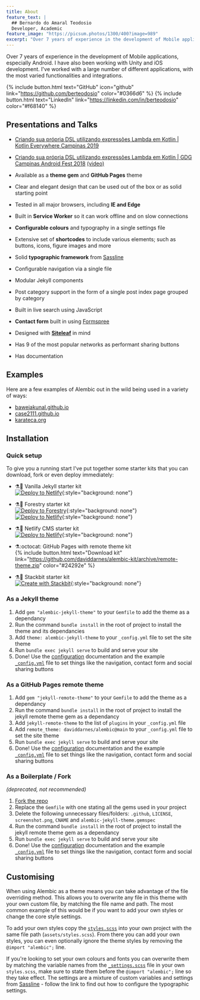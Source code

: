 ```yaml
---
title: About
feature_text: |
  ## Bernardo do Amaral Teodosio
  Developer, Academic
feature_image: "https://picsum.photos/1300/400?image=989"
excerpt: "Over 7 years of experience in the development of Mobile applications, especially Android. I have also been working with Unity and iOS development. I've worked with a large number of different applications, with the most varied functionalities and integrations"
---
```


Over 7 years of experience in the development of Mobile applications, especially Android. I have also been working with Unity and iOS development. I've worked with a large number of different applications, with the most varied functionalities and integrations.

{% include button.html text="GitHub" icon="github" link="https://github.com/berteodosio" color="#0366d6" %} {% include button.html text="LinkedIn" link="https://linkedin.com/in/berteodosio" color="#f68140" %}

## Presentations and Talks
<!-- 
<li><a href="https://speakerdeck.com/berteodosio/criando-sua-propria-dsl-utilizando-expressoes-lambda-em-kotlin-kotlin-everywhere-campinas-2019">Criando sua própria DSL utilizando expressões Lambda em Kotlin | Kotlin Everywhere Campinas 2019</a></li>
		<li><a href="https://speakerdeck.com/berteodosio/criando-sua-propria-dsl-utilizando-expressoes-lambda-em-kotlin-gdg-campinas-androidfest-2018">Criando sua própria DSL utilizando expressões Lambda em Kotlin | GDG Campinas Android Fest 2018</a> <a href="https://www.youtube.com/watch?v=v00Ny0swDYA">(video)</a></li>
		<li><a href="https://speakerdeck.com/berteodosio/criando-sua-propria-dsl-utilizando-expressoes-lambda-em-kotlin">Criando sua própria DSL utilizando expressões Lambda em Kotlin | Kotlin Summit '18</a></li>
		<li><a href="https://speakerdeck.com/berteodosio/kotlin-uma-breve-introducao">Kotlin - uma breve introdução | Kotlin Night Campinas 2017</a></li> -->

- [Criando sua própria DSL utilizando expressões Lambda em Kotlin | Kotlin Everywhere Campinas 2019](https://speakerdeck.com/berteodosio/criando-sua-propria-dsl-utilizando-expressoes-lambda-em-kotlin-kotlin-everywhere-campinas-2019)
- [Criando sua própria DSL utilizando expressões Lambda em Kotlin | GDG Campinas Android Fest 2018](https://speakerdeck.com/berteodosio/criando-sua-propria-dsl-utilizando-expressoes-lambda-em-kotlin-gdg-campinas-androidfest-2018) [(video)](https://www.youtube.com/watch?v=v00Ny0swDYA)

- Available as a **theme gem** and **GitHub Pages** theme
- Clear and elegant design that can be used out of the box or as solid starting point
- Tested in all major browsers, including **IE and Edge**
- Built in **Service Worker** so it can work offline and on slow connections
- **Configurable colours** and typography in a single settings file
- Extensive set of **shortcodes** to include various elements; such as buttons, icons, figure images and more
- Solid **typographic framework** from [Sassline](https://sassline.com/)
- Configurable navigation via a single file
- Modular Jekyll components
- Post category support in the form of a single post index page grouped by category
- Built in live search using JavaScript
- **Contact form** built in using [Formspree](https://formspree.io/)
- Designed with **[Siteleaf](https://www.siteleaf.com/)** in mind
- Has 9 of the most popular networks as performant sharing buttons
- Has documentation

## Examples

Here are a few examples of Alembic out in the wild being used in a variety of ways:

- [bawejakunal.github.io](https://bawejakunal.github.io/)
- [case2111.github.io](https://case2111.github.io/)
- [karateca.org](https://www.karateca.org/)

## Installation

### Quick setup

To give you a running start I've put together some starter kits that you can download, fork or even deploy immediately:

- ⚗️🍨 Vanilla Jekyll starter kit  
  [![Deploy to Netlify](https://www.netlify.com/img/deploy/button.svg)](https://app.netlify.com/start/deploy?repository=https://github.com/daviddarnes/alembic-kit){:style="background: none"}
- ⚗️🌲 Forestry starter kit  
  [![Deploy to Forestry](https://assets.forestry.io/import-to-forestry.svg)](https://app.forestry.io/quick-start?repo=daviddarnes/alembic-forestry-kit&engine=jekyll){:style="background: none"}  
  [![Deploy to Netlify](https://www.netlify.com/img/deploy/button.svg)](https://app.netlify.com/start/deploy?repository=https://github.com/daviddarnes/alembic-forestry-kit){:style="background: none"}
- ⚗️💠 Netlify CMS starter kit  
  [![Deploy to Netlify](https://www.netlify.com/img/deploy/button.svg)](https://app.netlify.com/start/deploy?repository=https://github.com/daviddarnes/alembic-netlifycms-kit&stack=cms){:style="background: none"}

- ⚗️:octocat: GitHub Pages with remote theme kit  
  {% include button.html text="Download kit" link="https://github.com/daviddarnes/alembic-kit/archive/remote-theme.zip" color="#24292e" %}
- ⚗️🚀 Stackbit starter kit  
  [![Create with Stackbit](https://assets.stackbit.com/badge/create-with-stackbit.svg)](https://app.stackbit.com/create?theme=https://github.com/daviddarnes/alembic-stackbit-kit){:style="background: none"}

### As a Jekyll theme

1. Add `gem "alembic-jekyll-theme"` to your `Gemfile` to add the theme as a dependancy
2. Run the command `bundle install` in the root of project to install the theme and its dependancies
3. Add `theme: alembic-jekyll-theme` to your `_config.yml` file to set the site theme
4. Run `bundle exec jekyll serve` to build and serve your site
5. Done! Use the [configuration](#configuration) documentation and the example [`_config.yml`](https://github.com/daviddarnes/alembic/blob/master/_config.yml) file to set things like the navigation, contact form and social sharing buttons

### As a GitHub Pages remote theme

1. Add `gem "jekyll-remote-theme"` to your `Gemfile` to add the theme as a dependancy
2. Run the command `bundle install` in the root of project to install the jekyll remote theme gem as a dependancy
3. Add `jekyll-remote-theme` to the list of `plugins` in your `_config.yml` file
4. Add `remote_theme: daviddarnes/alembic@main` to your `_config.yml` file to set the site theme
5. Run `bundle exec jekyll serve` to build and serve your site
6. Done! Use the [configuration](#configuration) documentation and the example [`_config.yml`](https://github.com/daviddarnes/alembic/blob/master/_config.yml) file to set things like the navigation, contact form and social sharing buttons

### As a Boilerplate / Fork

_(deprecated, not recommended)_

1. [Fork the repo](https://github.com/daviddarnes/alembic#fork-destination-box)
2. Replace the `Gemfile` with one stating all the gems used in your project
3. Delete the following unnecessary files/folders: `.github`, `LICENSE`, `screenshot.png`, `CNAME` and `alembic-jekyll-theme.gemspec`
4. Run the command `bundle install` in the root of project to install the jekyll remote theme gem as a dependancy
5. Run `bundle exec jekyll serve` to build and serve your site
6. Done! Use the [configuration](#configuration) documentation and the example [`_config.yml`](https://github.com/daviddarnes/alembic/blob/master/_config.yml) file to set things like the navigation, contact form and social sharing buttons

## Customising

When using Alembic as a theme means you can take advantage of the file overriding method. This allows you to overwrite any file in this theme with your own custom file, by matching the file name and path. The most common example of this would be if you want to add your own styles or change the core style settings.

To add your own styles copy the [`styles.scss`](https://github.com/daviddarnes/alembic/blob/master/assets/styles.scss) into your own project with the same file path (`assets/styles.scss`). From there you can add your own styles, you can even optionally ignore the theme styles by removing the `@import "alembic";` line.

If you're looking to set your own colours and fonts you can overwrite them by matching the variable names from the [`_settings.scss`](https://github.com/daviddarnes/alembic/blob/master/_sass/_settings.scss) file in your own `styles.scss`, make sure to state them before the `@import "alembic";` line so they take effect. The settings are a mixture of custom variables and settings from [Sassline](https://medium.com/@jakegiltsoff/sassline-v2-0-e424b2881e7e) - follow the link to find out how to configure the typographic settings.
